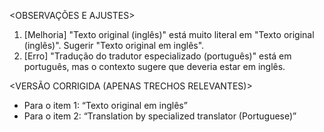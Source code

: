 <OBSERVAÇÕES E AJUSTES>
1. [Melhoria] "Texto original (inglês)" está muito literal em "Texto original (inglês)". Sugerir "Texto original em inglês".
2. [Erro] "Tradução do tradutor especializado (português)" está em português, mas o contexto sugere que deveria estar em inglês.

<VERSÃO CORRIGIDA (APENAS TRECHOS RELEVANTES)>
- Para o item 1: “Texto original em inglês”
- Para o item 2: “Translation by specialized translator (Portuguese)”